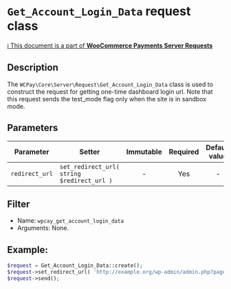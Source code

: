 # `Get_Account_Login_Data` request class

[ℹ️ This document is a part of __WooCommerce Payments Server Requests__](../README.md)

## Description

The `WCPay\Core\Server\Request\Get_Account_Login_Data` class is used to construct the request for getting one-time dashboard login url.
Note that this request sends the test_mode flag only when the site is in sandbox mode.

## Parameters

| Parameter         | Setter                                     | Immutable | Required | Default value |
|-------------------|--------------------------------------------|:---------:|:--------:|:-------------:|
| `redirect_url`    | `set_redirect_url( string $redirect_url )` |     -     |   Yes    |       -       |

## Filter

- Name: `wpcay_get_account_login_data`
- Arguments: None.

## Example:

```php
$request = Get_Account_Login_Data::create();
$request->set_redirect_url( 'http://example.org/wp-admin/admin.php?page=wc-admin&path=/payments/overview' );
$request->send();
```
